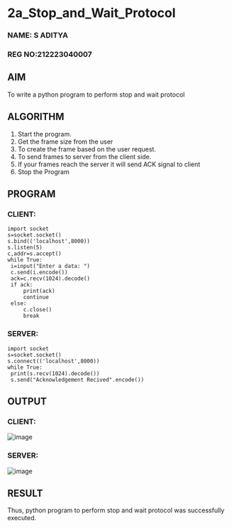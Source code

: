 # 2a_Stop_and_Wait_Protocol

### NAME: S ADITYA
### REG NO:212223040007
## AIM 
To write a python program to perform stop and wait protocol
## ALGORITHM
1. Start the program.
2. Get the frame size from the user
3. To create the frame based on the user request.
4. To send frames to server from the client side.
5. If your frames reach the server it will send ACK signal to client
6. Stop the Program
## PROGRAM
### CLIENT: 
```
import socket
s=socket.socket()
s.bind(('localhost',8000))
s.listen(5)
c,addr=s.accept()
while True:
 i=input("Enter a data: ")
 c.send(i.encode())
 ack=c.recv(1024).decode()
 if ack:
     print(ack)
     continue
 else:
     c.close()
     break
```
### SERVER:
```
import socket
s=socket.socket()
s.connect(('localhost',8000))
while True:
 print(s.recv(1024).decode())
 s.send("Acknowledgement Recived".encode())
```
## OUTPUT
### CLIENT:
![image](https://github.com/arbasil05/2a_Stop_and_Wait_Protocol/assets/144218037/886dbd25-7da5-42a3-ab75-e2300af9b1e9)
### SERVER:
![image](https://github.com/arbasil05/2a_Stop_and_Wait_Protocol/assets/144218037/23ad0072-ca73-47b9-992d-583e142fd9be)



## RESULT
Thus, python program to perform stop and wait protocol was successfully executed.
